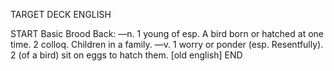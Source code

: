 TARGET DECK
ENGLISH

START
Basic
Brood
Back: —n. 1 young of esp. A bird born or hatched at one time. 2 colloq. Children in a family. —v. 1 worry or ponder (esp. Resentfully). 2 (of a bird) sit on eggs to hatch them. [old english]
END
